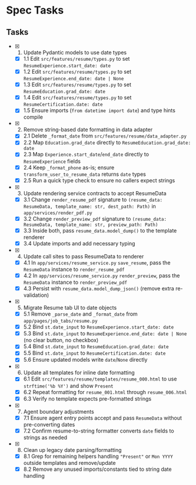 # Spec Tasks

## Tasks

- [x] 1. Update Pydantic models to use date types
  - [x] 1.1 Edit `src/features/resume/types.py` to set `ResumeExperience.start_date: date`
  - [x] 1.2 Edit `src/features/resume/types.py` to set `ResumeExperience.end_date: date | None`
  - [x] 1.3 Edit `src/features/resume/types.py` to set `ResumeEducation.grad_date: date`
  - [x] 1.4 Edit `src/features/resume/types.py` to set `ResumeCertification.date: date`
  - [x] 1.5 Ensure imports (`from datetime import date`) and type hints compile

- [x] 2. Remove string-based date formatting in data adapter
  - [x] 2.1 Delete `_format_date` from `src/features/resume/data_adapter.py`
  - [x] 2.2 Map `Education.grad_date` directly to `ResumeEducation.grad_date: date`
  - [x] 2.3 Map `Experience.start_date`/`end_date` directly to `ResumeExperience` fields
  - [x] 2.4 Keep `_format_phone` as-is; ensure `transform_user_to_resume_data` returns `date` types
  - [x] 2.5 Run a quick type check to ensure no callers expect strings

- [x] 3. Update rendering service contracts to accept ResumeData
  - [x] 3.1 Change `render_resume_pdf` signature to `(resume_data: ResumeData, template_name: str, dest_path: Path)` in `app/services/render_pdf.py`
  - [x] 3.2 Change `render_preview_pdf` signature to `(resume_data: ResumeData, template_name: str, preview_path: Path)`
  - [x] 3.3 Inside both, pass `resume_data.model_dump()` to the template renderer
  - [x] 3.4 Update imports and add necessary typing

- [x] 4. Update call sites to pass ResumeData to renderer
  - [x] 4.1 In `app/services/resume_service.py` `save_resume`, pass the `ResumeData` instance to `render_resume_pdf`
  - [x] 4.2 In `app/services/resume_service.py` `render_preview`, pass the `ResumeData` instance to `render_preview_pdf`
  - [x] 4.3 Persist with `resume_data.model_dump_json()` (remove extra re-validation)

- [x] 5. Migrate Resume tab UI to date objects
  - [x] 5.1 Remove `_parse_date` and `_format_date` from `app/pages/job_tabs/resume.py`
  - [x] 5.2 Bind `st.date_input` to `ResumeExperience.start_date: date`
  - [x] 5.3 Bind `st.date_input` to `ResumeExperience.end_date: date | None` (no clear button, no checkbox)
  - [x] 5.4 Bind `st.date_input` to `ResumeEducation.grad_date: date`
  - [x] 5.5 Bind `st.date_input` to `ResumeCertification.date: date`
  - [x] 5.6 Ensure updated models write `date`/`None` directly

- [x] 6. Update all templates for inline date formatting
  - [x] 6.1 Edit `src/features/resume/templates/resume_000.html` to use `strftime('%b %Y')` and show `Present`
  - [x] 6.2 Repeat formatting for `resume_001.html` through `resume_006.html`
  - [x] 6.3 Verify no template expects pre-formatted strings

- [x] 7. Agent boundary adjustments
  - [x] 7.1 Ensure agent entry points accept and pass `ResumeData` without pre-converting dates
  - [x] 7.2 Confirm resume-to-string formatter converts `date` fields to strings as needed

- [x] 8. Clean up legacy date parsing/formatting
  - [x] 8.1 Grep for remaining helpers handling `"Present"` or `Mon YYYY` outside templates and remove/update
  - [x] 8.2 Remove any unused imports/constants tied to string date handling
